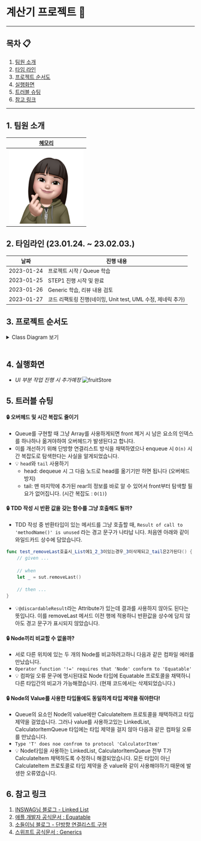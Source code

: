 # 계산기 프로젝트 🔢

---
## 목차 📋
1. [팀원 소개](#1-팀원-소개)
2. [타임 라인](#2-타임라인-230124--230203)
3. [프로젝트 순서도](#3-프로젝트-순서도)
4. [실행화면](#4-실행화면)
5. [트러블 슈팅](#5-트러블-슈팅)
6. [참고 링크](#6-참고-링크)

---
## 1. 팀원 소개
|[혜모리](https://github.com/hyemory)|
|---|
|<img src="https://github.com/Andrew-0411/ios-juice-maker/blob/step1/images/hyemory.png" width="200">|

## 2. 타임라인 (23.01.24. ~ 23.02.03.)
|날짜|진행 내용|
|---|---|
|2023-01-24|프로젝트 시작 / Queue 학습|
|2023-01-25|STEP1 진행 시작 및 완료|
|2023-01-26|Generic 학습, 리뷰 내용 검토|
|2023-01-27|코드 리팩토링 진행(네이밍, Unit test, UML 수정, 제네릭 추가)|

## 3. 프로젝트 순서도

<details>
<summary> Class Diagram 보기 </summary> <br/>
<img src="https://github.com/hyemory/ios-calculator-app/blob/step1/Class_Diagram.png?raw=true">
</details>
<br/>

## 4. 실행화면
- *UI 부분 작업 진행 시 추가예정*
![fruitStore](https://user-images.githubusercontent.com/45560895/212246572-87854fb2-1b59-4c61-9c41-3e5d6802f328.gif)

## 5. 트러블 슈팅
#### 🔒 **오버헤드 및 시간 복잡도 줄이기** <br/> 
- Queue를 구현할 때 그냥 Array를 사용하게되면 front 제거 시 남은 요소의 인덱스를 하나하나 옮겨야하여 오버헤드가 발생된다고 합니다.
- 이를 개선하기 위해 단방향 연결리스트 방식을 채택하였으나 enqueue 시 `O(n)` 시간 복잡도로 탐색한다는 사실을 알게되었습니다.
- 💡 `head`와 `tail` 사용하기
    - head: dequeue 시 그 다음 노드로 head를 옮기기만 하면 됩니다 (오버헤드 방지)
    - tail: 맨 마지막에 추가된 rear의 정보를 바로 알 수 있어서 front부터 탐색할 필요가 없어집니다. (시간 복잡도 : `O(1)`)

#### 🔒 **TDD 작성 시 반환 값을 갖는 함수를 그냥 호출해도 될까?** <br/> 
- TDD 작성 중 반환타입이 있는 메서드를 그냥 호출할 때,
`Result of call to 'methodName()' is unused` 라는 경고 문구가 나타납
니다. 처음엔 아래와 같이 와일드카드 상수에 담았습니다.
``` swift
func test_removeLast호출시_List에1_2_3이있는경우_3이삭제되고_tail은2가된다() {
    // given ...

    // when
    let _ = sut.removeLast()

    // then ...
}
```

- 💡`@discardableResult`라는 Attribute가 있는데 결과를 사용하지 않아도 된다는 뜻입니다.
이를 removeLast 메서드 이전 행에 적용하니 반환값을 상수에 담지 않아도 경고 문구가 표시되지 않았습니다. 

#### 🔒 **Node끼리 비교할 수 없을까?** <br/> 
- 서로 다른 위치에 있는 두 개의 Node를 비교하려고하니 다음과 같은 컴파일 에러를 만났습니다.
- `Operator function '!=' requires that 'Node' conform to 'Equatable'`
- 💡 컴파일 오류 문구에 명시된대로 Node 타입에 Equatable 프로토콜을 채택하니 다른 타입간의 비교가 가능해졌습니다. (현재 코드에서는 삭제되었습니다.)

#### 🔒 **Node의 Value를 사용한 타입들에도 동일하게 타입 제약을 줘야한다!** <br/> 
- Queue의 요소인 Node의 value에만 CalculateItem 프로토콜을 채택하려고 타입 제약을 걸었습니다. 그러나 value를 사용하고있는 LinkedList, CalculatorItemQueue 타입에는 타입 제약을 걸지 않아 다음과 같은 컴파일 오류를 만났습니다.
- `Type 'T' does noe confrom to protocol 'CalculatorItem'`
- 💡 Node타입을 사용하는 LinkedList, CalculatorItemQueue 전부 T가 CalculateItem 채택하도록 수정하니 해결되었습니다. 모든 타입이 아닌 CalculateItem 프로토콜로 타입 제약을 준 value와 같이 사용해야하기 때문에 발생한 오류였습니다.

## 6. 참고 링크
1. [INSWAG님 블로그 - Linked List](https://atelier-chez-moi.tistory.com/90)
2. [애플 개발자 공식문서 : Equatable](https://developer.apple.com/documentation/swift/equatable)
3. [소들이님 블로그 - 단방향 연결리스트 구현](https://babbab2.tistory.com/86)
2. [스위프트 공식문서 : Generics](https://docs.swift.org/swift-book/LanguageGuide/Generics.html)
